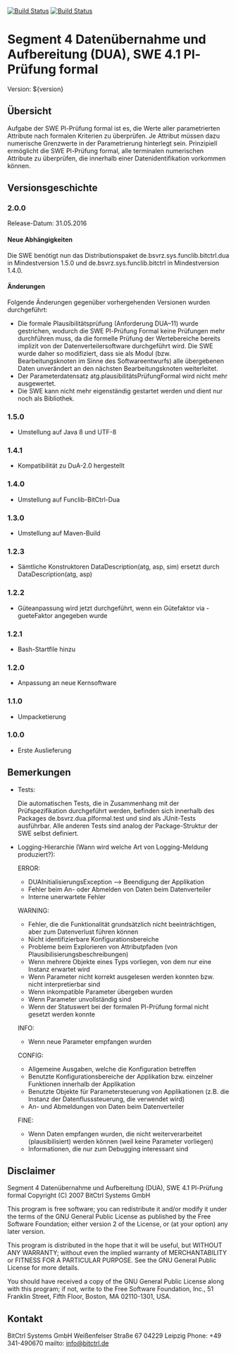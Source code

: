 [![Build Status](https://travis-ci.org/bitctrl/de.bsvrz.dua.plformal.svg?branch=master)](https://travis-ci.org/bitctrl/de.bsvrz.dua.plformal)
[![Build Status](https://api.bintray.com/packages/bitctrl/maven/de.bsvrz.dua.plformal/images/download.svg)](https://bintray.com/bitctrl/maven/de.bsvrz.dua.plformal)


#  Segment 4 Datenübernahme und Aufbereitung (DUA), SWE 4.1 Pl-Prüfung formal  

Version: ${version}

## Übersicht

Aufgabe der SWE Pl-Prüfung formal ist es, die Werte aller parametrierten
Attribute nach formalen Kriterien zu überprüfen. Je Attribut müssen dazu
numerische Grenzwerte in der Parametrierung hinterlegt sein. Prinzipiell
ermöglicht die SWE Pl-Prüfung formal, alle terminalen numerischen Attribute
zu überprüfen, die innerhalb einer Datenidentifikation vorkommen können.


## Versionsgeschichte

### 2.0.0

Release-Datum: 31.05.2016

#### Neue Abhängigkeiten
Die SWE benötigt nun das Distributionspaket de.bsvrz.sys.funclib.bitctrl.dua in Mindestversion 1.5.0 und de.bsvrz.sys.funclib.bitctrl in Mindestversion 1.4.0.

#### Änderungen
Folgende Änderungen gegenüber vorhergehenden Versionen wurden durchgeführt:

- Die formale Plausibilitätsprüfung (Anforderung DUA–11) wurde gestrichen, 
  wodurch die SWE Pl-Prüfung Formal keine Prüfungen mehr durchführen muss, da die formelle Prüfung 
  der Wertebereiche bereits implizit von der Datenverteilersoftware durchgeführt wird. 
  Die SWE wurde daher so modifiziert, dass sie als Modul (bzw. Bearbeitungsknoten im Sinne des Softwareentwurfs)
  alle übergebenen Daten unverändert an den nächsten Bearbeitungsknoten weiterleitet.
- Der Parameterdatensatz atg.plausibilitätsPrüfungFormal wird nicht mehr ausgewertet.
- Die SWE kann nicht mehr eigenständig gestartet werden und dient nur noch als Bibliothek.
  
### 1.5.0
- Umstellung auf Java 8 und UTF-8

### 1.4.1
- Kompatibilität zu DuA-2.0 hergestellt

### 1.4.0
- Umstellung auf Funclib-BitCtrl-Dua

### 1.3.0
- Umstellung auf Maven-Build

### 1.2.3
  - Sämtliche Konstruktoren DataDescription(atg, asp, sim)
    ersetzt durch DataDescription(atg, asp)

### 1.2.2
  - Güteanpassung wird jetzt durchgeführt, wenn ein Gütefaktor via -gueteFaktor angegeben wurde

### 1.2.1
- Bash-Startfile hinzu
  
### 1.2.0
  - Anpassung an neue Kernsoftware

### 1.1.0
  - Umpacketierung

### 1.0.0
  - Erste Auslieferung

## Bemerkungen

- Tests:

	Die automatischen Tests, die in Zusammenhang mit der Prüfspezifikation durchgeführt
	werden, befinden sich innerhalb des Packages de.bsvrz.dua.plformal.test und
	sind als JUnit-Tests ausführbar. Alle anderen Tests sind analog der Package-Struktur
	der SWE selbst definiert. 
	

- Logging-Hierarchie (Wann wird welche Art von Logging-Meldung produziert?):

	ERROR:
	- DUAInitialisierungsException --> Beendigung der Applikation
	- Fehler beim An- oder Abmelden von Daten beim Datenverteiler
	- Interne unerwartete Fehler
	
	WARNING:
	- Fehler, die die Funktionalität grundsätzlich nicht
	  beeinträchtigen, aber zum Datenverlust führen können
	- Nicht identifizierbare Konfigurationsbereiche
	- Probleme beim Explorieren von Attributpfaden 
	  (von Plausibilisierungsbeschreibungen)
	- Wenn mehrere Objekte eines Typs vorliegen, von dem
	  nur eine Instanz erwartet wird
	- Wenn Parameter nicht korrekt ausgelesen werden konnten
	  bzw. nicht interpretierbar sind
	- Wenn inkompatible Parameter übergeben wurden
	- Wenn Parameter unvollständig sind
	- Wenn der Statuswert bei der formalen Pl-Prüfung formal
	  nicht gesetzt werden konnte
	
	INFO:
	- Wenn neue Parameter empfangen wurden
	
	CONFIG:
	- Allgemeine Ausgaben, welche die Konfiguration betreffen
	- Benutzte Konfigurationsbereiche der Applikation bzw.
	  einzelner Funktionen innerhalb der Applikation
	- Benutzte Objekte für Parametersteuerung von Applikationen
	  (z.B. die Instanz der Datenflusssteuerung, die verwendet wird)
	- An- und Abmeldungen von Daten beim Datenverteiler
	
	FINE:
	- Wenn Daten empfangen wurden, die nicht weiterverarbeitet 
	  (plausibilisiert) werden können (weil keine Parameter vorliegen)
	- Informationen, die nur zum Debugging interessant sind 


## Disclaimer

Segment 4 Datenübernahme und Aufbereitung (DUA), SWE 4.1 Pl-Prüfung formal
Copyright (C) 2007 BitCtrl Systems GmbH 

This program is free software; you can redistribute it and/or modify it under
the terms of the GNU General Public License as published by the Free Software
Foundation; either version 2 of the License, or (at your option) any later
version.

This program is distributed in the hope that it will be useful, but WITHOUT
ANY WARRANTY; without even the implied warranty of MERCHANTABILITY or FITNESS
FOR A PARTICULAR PURPOSE. See the GNU General Public License for more
details.

You should have received a copy of the GNU General Public License along with
this program; if not, write to the Free Software Foundation, Inc., 51
Franklin Street, Fifth Floor, Boston, MA 02110-1301, USA.


## Kontakt

BitCtrl Systems GmbH
Weißenfelser Straße 67
04229 Leipzig
Phone: +49 341-490670
mailto: info@bitctrl.de
